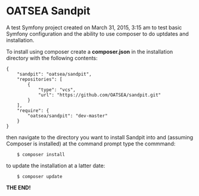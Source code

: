 OATSEA Sandpit
=======

A test Symfony project created on March 31, 2015, 3:15 am to test basic Symfony configuration and the ability to use composer to do uptdates and installation.

To install using composer create a **composer.json** in the installation directory with the following contents:
```
{
    "sandpit": "oatsea/sandpit",
    "repositories": [
        {
            "type": "vcs",
            "url": "https://github.com/OATSEA/sandpit.git"
        }
    ],
    "require": {
        "oatsea/sandpit": "dev-master"
    }
}
```
then navigate to the directory you want to install Sandpit into and (assuming Composer is installed) at the command prompt type the commmand:
```
    $ composer install
```
to update the installation at a latter date:
```
    $ composer update
```
**THE END!**
